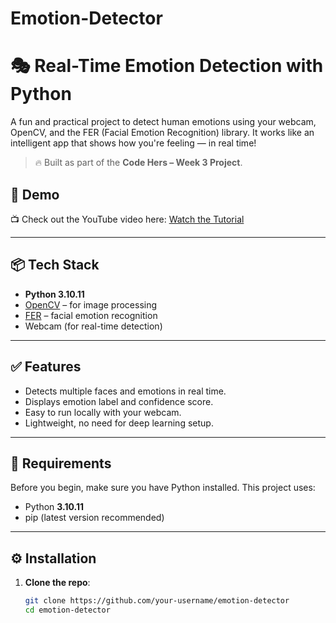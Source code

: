 # Emotion-Detector
# 🎭 Real-Time Emotion Detection with Python

A fun and practical project to detect human emotions using your webcam, OpenCV, and the FER (Facial Emotion Recognition) library. It works like an intelligent app that shows how you're feeling — in real time!

> 🔥 Built as part of the **Code Hers – Week 3 Project**.

## 🚀 Demo

📺 Check out the YouTube video here: [Watch the Tutorial](https://youtu.be/s67j1Rq_Tmo)

---

## 📦 Tech Stack

- **Python 3.10.11**
- [OpenCV](https://opencv.org/) – for image processing
- [FER](https://github.com/justinshenk/fer) – facial emotion recognition
- Webcam (for real-time detection)

---

## ✅ Features

- Detects multiple faces and emotions in real time.
- Displays emotion label and confidence score.
- Easy to run locally with your webcam.
- Lightweight, no need for deep learning setup.

---

## 🧰 Requirements

Before you begin, make sure you have Python installed. This project uses:

- Python **3.10.11**  
- pip (latest version recommended)

---

## ⚙️ Installation

1. **Clone the repo**:
   ```bash
   git clone https://github.com/your-username/emotion-detector
   cd emotion-detector
